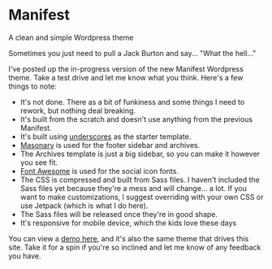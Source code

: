 Manifest
========

A clean and simple Wordpress theme

Sometimes you just need to pull a Jack Burton and say... "What the hell..."

I've posted up the in-progress version of the new Manifest Wordpress theme. Take a test drive and let me know what you think. Here's a few things to note:


- It's not done. There as a bit of funkiness and some things I need to rework, but nothing deal breaking.</li>
- It's built from the scratch and doesn't use anything from the previous Manifest.</li>
- It's built using [underscores](http://underscores.me/) as the starter template.</li>
- [Masonary](http://masonry.desandro.com/) is used for the footer sidebar and archives.</li>
- The Archives template is just a big sidebar, so you can make it however you see fit.</li>
- [Font Awesome](http://fortawesome.github.io/Font-Awesome/icons/) is used for the social icon fonts.</a>
- The CSS is compressed and built from Sass files. I haven't included the Sass files yet because they're a mess and will change... a lot. If you want to make customizations, I suggest overriding with your own CSS or use Jetpack (which is what I do here).
- The Sass files will be released once they're in good shape.</li>
- It's responsive for mobile device, which the kids love these days</li>

You can view a [demo here](http://beta.jimbarraud.com/manifest/), and it's also the same theme that drives this site. Take it for a spin if you're so inclined and let me know of any feedback you have.
